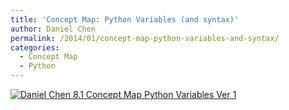```yaml
---
title: 'Concept Map: Python Variables (and syntax)'
author: Daniel Chen
permalink: /2014/01/concept-map-python-variables-and-syntax/
categories:
  - Concept Map
  - Python
---
```

[<img class="size-full wp-image-5485" alt="Daniel Chen 8.1 Concept Map Python Variables Ver 1" src="http://teaching.software-carpentry.org/wp-content/uploads/2014/01/page1.png" />][1]

 [1]: http://teaching.software-carpentry.org/wp-content/uploads/2014/01/page1.png
